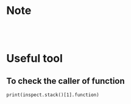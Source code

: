 Note
===

<br /> <br />

# Useful tool

## To check the caller of function

```
print(inspect.stack()[1].function)
```